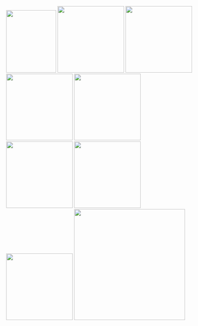 <img src='https://cdn.jsdelivr.net/gh/QingHongJiao/cdn/pao/p1.png' height="169" width="135" />
<img src='https://cdn.jsdelivr.net/gh/QingHongJiao/cdn/pao/p2.png' height="180" width="180" />
<img src='https://cdn.jsdelivr.net/gh/QingHongJiao/cdn/pao/p3.png' height="180" width="180" />
<img src='https://cdn.jsdelivr.net/gh/QingHongJiao/cdn/pao/p4.png' height="180" width="180" />
<img src='https://cdn.jsdelivr.net/gh/QingHongJiao/cdn/pao/p5.png' height="180" width="180" />
<img src='https://cdn.jsdelivr.net/gh/QingHongJiao/cdn/pao/p6.png' height="180" width="180" />
<img src='https://cdn.jsdelivr.net/gh/QingHongJiao/cdn/pao/p7.png' height="180" width="180" />
<img src='https://cdn.jsdelivr.net/gh/QingHongJiao/cdn/pao/p8.png' height="180" width="180" />
<img src='https://cdn.jsdelivr.net/gh/QingHongJiao/cdn/pao/p9.png' height="300" width="300" />
